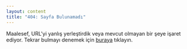 ```yaml
---
layout: content
title: "404: Sayfa Bulunamadı"
---
```


Maalesef, URL'yi yanlış yerleştirdik veya mevcut olmayan bir şeye işaret ediyor. Tekrar bulmayı denemek için <a href="{{ site.baseurl }}/">buraya</a> tıklayın.

